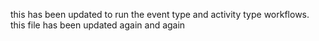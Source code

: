 this has been updated to run the event type and activity type workflows. this file has been updated again and again
